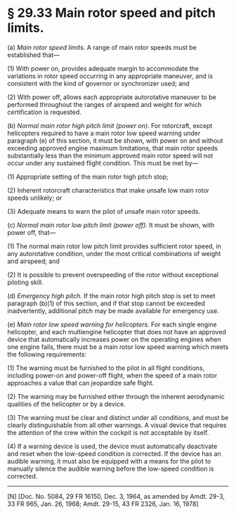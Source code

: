 # § 29.33   Main rotor speed and pitch limits.

(a) *Main rotor speed limits.* A range of main rotor speeds must be established that—


(1) With power on, provides adequate margin to accommodate the variations in rotor speed occurring in any appropriate maneuver, and is consistent with the kind of governor or synchronizer used; and 


(2) With power off, allows each appropriate autorotative maneuver to be performed throughout the ranges of airspeed and weight for which certification is requested. 


(b) *Normal main rotor high pitch limit (power on).* For rotorcraft, except helicopters required to have a main rotor low speed warning under paragraph (e) of this section, it must be shown, with power on and without exceeding approved engine maximum limitations, that main rotor speeds substantially less than the minimum approved main rotor speed will not occur under any sustained flight condition. This must be met by—


(1) Appropriate setting of the main rotor high pitch stop; 


(2) Inherent rotorcraft characteristics that make unsafe low main rotor speeds unlikely; or 


(3) Adequate means to warn the pilot of unsafe main rotor speeds. 


(c) *Normal main rotor low pitch limit (power off).* It must be shown, with power off, that—


(1) The normal main rotor low pitch limit provides sufficient rotor speed, in any autorotative condition, under the most critical combinations of weight and airspeed; and 


(2) It is possible to prevent overspeeding of the rotor without exceptional piloting skill. 


(d) *Emergency high pitch.* If the main rotor high pitch stop is set to meet paragraph (b)(1) of this section, and if that stop cannot be exceeded inadvertently, additional pitch may be made available for emergency use. 


(e) *Main rotor low speed warning for helicopters.* For each single engine helicopter, and each multiengine helicopter that does not have an approved device that automatically increases power on the operating engines when one engine fails, there must be a main rotor low speed warning which meets the following requirements: 


(1) The warning must be furnished to the pilot in all flight conditions, including power-on and power-off flight, when the speed of a main rotor approaches a value that can jeopardize safe flight. 


(2) The warning may be furnished either through the inherent aerodynamic qualities of the helicopter or by a device. 


(3) The warning must be clear and distinct under all conditions, and must be clearly distinguishable from all other warnings. A visual device that requires the attention of the crew within the cockpit is not acceptable by itself. 


(4) If a warning device is used, the device must automatically deactivate and reset when the low-speed condition is corrected. If the device has an audible warning, it must also be equipped with a means for the pilot to manually silence the audible warning before the low-speed condition is corrected. 



---

[N] [Doc. No. 5084, 29 FR 16150, Dec. 3, 1964, as amended by Amdt. 29-3, 33 FR 965, Jan. 26, 1968; Amdt. 29-15, 43 FR 2326, Jan. 16, 1978] 




